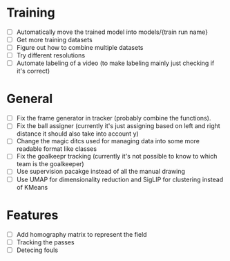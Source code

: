 # Training

- [ ] Automatically move the trained model into models/{train run name}
- [ ] Get more training datasets 
- [ ] Figure out how to combine multiple datasets
- [ ] Try different resolutions
- [ ] Automate labeling of a video (to make labeling mainly just checking if it's correct)

# General

- [ ] Fix the frame generator in tracker (probably combine the functions).
- [ ] Fix the ball assigner (currently it's just assigning based on left and right distance it should also take into account y)
- [ ] Change the magic ditcs used for managing data into some more readable format like classes
- [ ] Fix the goalkeepr tracking (currently it's not possible to know to which team is the goalkeeper)
- [ ] Use supervision pacakge instead of all the manual drawing
- [ ] Use UMAP for dimensionality reduction and SigLIP for clustering instead of KMeans

# Features

- [ ] Add homography matrix to represent the field
- [ ] Tracking the passes
- [ ] Detecing fouls
